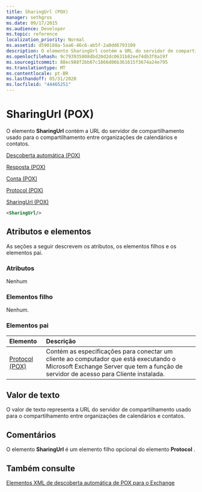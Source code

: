 ```yaml
---
title: SharingUrl (POX)
manager: sethgros
ms.date: 09/17/2015
ms.audience: Developer
ms.topic: reference
localization_priority: Normal
ms.assetid: d590188a-5aa6-46c6-ab5f-2a0dd6793109
description: O elemento SharingUrl contém a URL do servidor de compartilhamento usado para o compartilhamento entre organizações de calendários e contatos.
ms.openlocfilehash: 9c793935808dbd20d2dc0631b82ee74db3f8a19f
ms.sourcegitcommit: 88ec988f2bb67c1866d06b361615f3674a24e795
ms.translationtype: MT
ms.contentlocale: pt-BR
ms.lasthandoff: 05/31/2020
ms.locfileid: "44465251"
---
```

# <a name="sharingurl-pox"></a>SharingUrl (POX)

O elemento **SharingUrl** contém a URL do servidor de compartilhamento usado para o compartilhamento entre organizações de calendários e contatos. 
  
[Descoberta automática (POX)](autodiscover-pox.md)
  
[Resposta (POX)](response-pox.md)
  
[Conta (POX)](account-pox.md)
  
[Protocol (POX)](protocol-pox.md)
  
[SharingUrl (POX)](sharingurl-pox.md)
  
```XML
<SharingUrl/>
```

## <a name="attributes-and-elements"></a>Atributos e elementos

As seções a seguir descrevem os atributos, os elementos filhos e os elementos pai.
  
### <a name="attributes"></a>Atributos

Nenhum
  
### <a name="child-elements"></a>Elementos filho

Nenhum.
  
### <a name="parent-elements"></a>Elementos pai

|**Elemento**|**Descrição**|
|:-----|:-----|
|[Protocol (POX)](protocol-pox.md) <br/> |Contém as especificações para conectar um cliente ao computador que está executando o Microsoft Exchange Server que tem a função de servidor de acesso para Cliente instalada.  <br/> |
   
## <a name="text-value"></a>Valor de texto

O valor de texto representa a URL do servidor de compartilhamento usado para o compartilhamento entre organizações de calendários e contatos.
  
## <a name="remarks"></a>Comentários

O elemento **SharingUrl** é um elemento filho opcional do elemento **Protocol** . 
  
## <a name="see-also"></a>Também consulte



[Elementos XML de descoberta automática de POX para o Exchange](pox-autodiscover-xml-elements-for-exchange.md)

